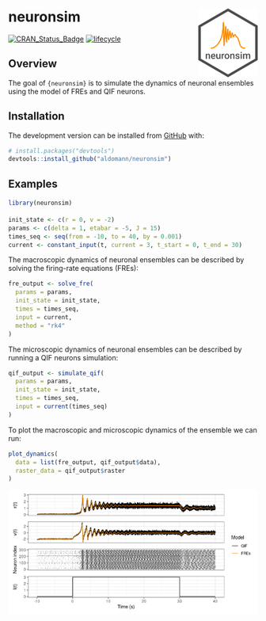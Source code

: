 
# neuronsim <img src="man/figures/logo.png" align="right" width="120"/>

<!-- badges: start -->

[![CRAN\_Status\_Badge](https://www.r-pkg.org/badges/version/neuronsim)](https://cran.r-project.org/package=neuronsim)
[![lifecycle](https://img.shields.io/badge/lifecycle-maturing-blue.svg)](https://www.tidyverse.org/lifecycle/#maturing)
<!-- [![R build status](https://github.com/aldomann/<package>/workflows/R-CMD-check/badge.svg)](https://github.com/aldomann/<package>/actions) -->
<!-- [![Codecov test coverage](https://codecov.io/gh/aldomann/<package>/branch/master/graph/badge.svg)](https://codecov.io/gh/aldomann/<package>?branch=master) -->
<!-- [![pkgdown status](https://github.com/aldomann/<package>/workflows/pkgdown/badge.svg)](https://aldomann.github.io/<package>/) -->
<!-- badges: end -->

## Overview

The goal of `{neuronsim}` is to simulate the dynamics of neuronal
ensembles using the model of FREs and QIF neurons.

## Installation

<!-- You can install the released version of neuronsim from [CRAN](https://CRAN.R-project.org) with: -->
<!-- ``` r -->
<!-- install.packages("neuronsim") -->
<!-- ``` -->
<!-- And  -->

The development version can be installed from
[GitHub](https://github.com/) with:

``` r
# install.packages("devtools")
devtools::install_github("aldomann/neuronsim")
```

## Examples

``` r
library(neuronsim)

init_state <- c(r = 0, v = -2)
params <- c(delta = 1, etabar = -5, J = 15)
times_seq <- seq(from = -10, to = 40, by = 0.001)
current <- constant_input(t, current = 3, t_start = 0, t_end = 30)
```

The macroscopic dynamics of neuronal ensembles can be described by
solving the firing-rate equations (FREs):

``` r
fre_output <- solve_fre(
  params = params,
  init_state = init_state,
  times = times_seq,
  input = current,
  method = "rk4"
)
```

The microscopic dynamics of neuronal ensembles can be described by
running a QIF neurons simulation:

``` r
qif_output <- simulate_qif(
  params = params,
  init_state = init_state,
  times = times_seq,
  input = current(times_seq)
)
```

To plot the macroscopic and microscopic dynamics of the ensemble we can
run:

``` r
plot_dynamics(
  data = list(fre_output, qif_output$data),
  raster_data = qif_output$raster
)
```

<img src="man/figures/README-sin-dynamics-1.png" style="display: block; margin: auto;" />

